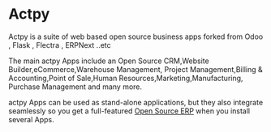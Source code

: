 
Actpy
=======

Actpy is a suite of web based open source business apps forked from Odoo ,  Flask , Flectra , ERPNext ..etc 

The main actpy Apps include an Open Source CRM,Website Builder,eCommerce,Warehouse Management,
Project Management,Billing &amp; Accounting,Point of Sale,Human Resources,Marketing,Manufacturing,
Purchase Management and many more.

actpy Apps can be used as stand-alone applications, but they also integrate seamlessly so you get
a full-featured <a href="http://actpy.com">Open Source ERP</a> when you install several Apps.



